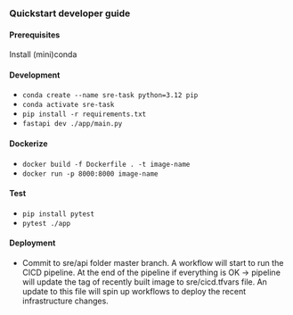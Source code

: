 ### Quickstart developer guide

#### Prerequisites
Install (mini)conda

#### Development
- `conda create --name sre-task python=3.12 pip`
- `conda activate sre-task`
- `pip install -r requirements.txt`
- `fastapi dev ./app/main.py`

#### Dockerize
- `docker build -f Dockerfile . -t image-name`
- `docker run -p 8000:8000 image-name`

#### Test
- `pip install pytest`
- `pytest ./app`

#### Deployment
- Commit to sre/api folder master branch. A workflow will start to run the CICD pipeline. At the end of the pipeline if everything is OK -> pipeline will update the tag of recently built image to sre/cicd.tfvars file. An update to this file will spin up workflows to deploy the recent infrastructure changes.
